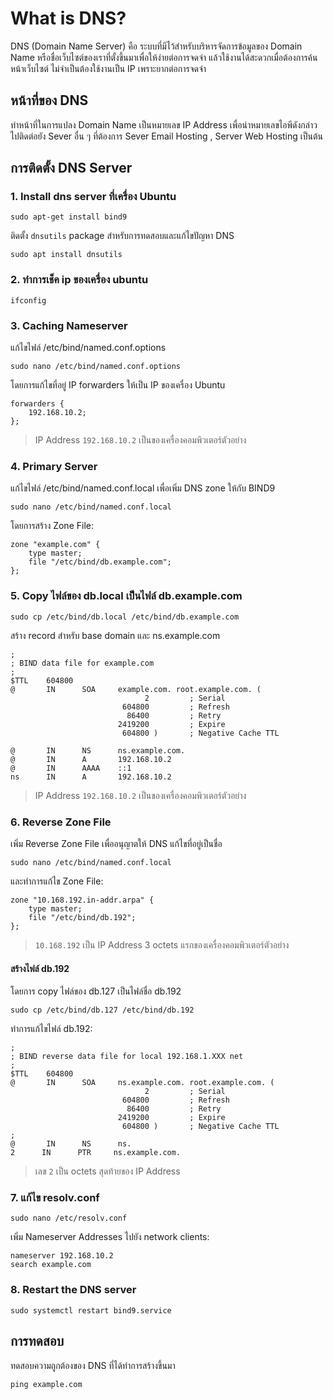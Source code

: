 # What is DNS?
DNS (Domain Name Server) คือ ระบบที่มีไว้สำหรับบริหารจัดการข้อมูลของ Domain Name
หรือชื่อเว็บไซต์ของเราที่ตั้งขึ้นมาเพื่อให้ง่ายต่อการจดจำ แล้วใช้งานได้สะดวกเมื่อต้องการค้นหน้าเว็บไซต์
ไม่จำเป็นต้องใช้งานเป็น IP เพราะยากต่อการจดจำ
## หน้าที่ของ DNS
ทำหน้าที่ในการแปลง Domain Name เป็นหมายเลข IP Address เพื่อนำหมายเลขไอพีดังกล่าวไปติดต่อยัง Sever อื่น ๆ ที่ต้องการ  Sever Email Hosting , Server Web Hosting เป็นต้น
## การติดตั้ง DNS Server
### 1. Install dns server ที่เครื่อง Ubuntu
```
sudo apt-get install bind9
```
ติดตั้ง `dnsutils` package สำหรับการทดสอบและแก้ไขปัญหา DNS
```
sudo apt install dnsutils
```
### 2. ทำการเช็ค ip ของเครื่อง ubuntu
```
ifconfig
```
### 3. Caching Nameserver
แก้ไขไฟล์ /etc/bind/named.conf.options
```
sudo nano /etc/bind/named.conf.options
```
โดยการแก้ไขที่อยู่ IP forwarders ให้เป็น IP ของเครื่อง Ubuntu
```
forwarders {
    192.168.10.2;
};
```
> IP Address `192.168.10.2` เป็นของเครื่องคอมพิวเตอร์ตัวอย่าง
### 4. Primary Server
แก้ไขไฟล์ /etc/bind/named.conf.local เพื่อเพิ่ม DNS zone ให้กับ BIND9
```
sudo nano /etc/bind/named.conf.local
```
โดยการสร้าง Zone File:
```
zone "example.com" {
    type master;
    file "/etc/bind/db.example.com";
};
```
### 5. Copy ไฟล์ของ db.local เป็นไฟล์ db.example.com
```
sudo cp /etc/bind/db.local /etc/bind/db.example.com
```
สร้าง record สำหรับ base domain และ ns.example.com
```
;
; BIND data file for example.com
;
$TTL    604800
@       IN      SOA     example.com. root.example.com. (
                              2         ; Serial
                         604800         ; Refresh
                          86400         ; Retry
                        2419200         ; Expire
                         604800 )       ; Negative Cache TTL

@       IN      NS      ns.example.com.
@       IN      A       192.168.10.2
@       IN      AAAA    ::1
ns      IN      A       192.168.10.2
```
> IP Address `192.168.10.2` เป็นของเครื่องคอมพิวเตอร์ตัวอย่าง
### 6. Reverse Zone File
เพิ่ม Reverse Zone File เพื่ออนุญาตให้ DNS แก้ไขที่อยู่เป็นชื่อ
```
sudo nano /etc/bind/named.conf.local
```
และทำการแก้ไข Zone File:
```
zone "10.168.192.in-addr.arpa" {
    type master;
    file "/etc/bind/db.192";
};
```
> `10.168.192` เป็น IP Address 3 octets แรกของเครื่องคอมพิวเตอร์ตัวอย่าง
#### สร้างไฟล์ db.192
โดยการ copy ไฟล์ของ db.127 เป็นไฟล์ชื่อ db.192
```
sudo cp /etc/bind/db.127 /etc/bind/db.192
```
ทำการแก้ไขไฟล์ db.192:
```
;
; BIND reverse data file for local 192.168.1.XXX net
;
$TTL    604800
@       IN      SOA     ns.example.com. root.example.com. (
                              2         ; Serial
                         604800         ; Refresh
                          86400         ; Retry
                        2419200         ; Expire
                         604800 )       ; Negative Cache TTL
;
@       IN      NS      ns.
2      IN      PTR     ns.example.com.

```
> เลข `2` เป็น octets สุดท้ายของ IP Address

### 7. แก้ไข resolv.conf
```
sudo nano /etc/resolv.conf
```
เพิ่ม Nameserver Addresses ไปยัง network clients:
```
nameserver 192.168.10.2
search example.com
```
### 8. Restart the DNS server
```
sudo systemctl restart bind9.service
```
## การทดสอบ
ทดสอบความถูกต้องของ DNS ที่ได้ทำการสร้างขึ้นมา
```
ping example.com
```
